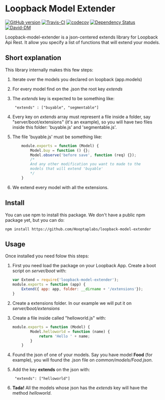 Loopback Model Extender
=========
[![GitHub version](https://badge.fury.io/gh/Hooptaplabs%2Floopback-model-extender.svg)](https://badge.fury.io/gh/Hooptaplabs%2Floopback-model-extender)
[![Travis-CI](https://travis-ci.org/Hooptaplabs/loopback-model-extender.svg)](https://travis-ci.org/Hooptaplabs/loopback-model-extender)
[![codecov](https://codecov.io/gh/Hooptaplabs/loopback-model-extender/branch/develop/graph/badge.svg)](https://codecov.io/gh/Hooptaplabs/loopback-model-extender)
[![Dependency Status](https://gemnasium.com/badges/github.com/Hooptaplabs/loopback-model-extender.svg)](https://gemnasium.com/github.com/Hooptaplabs/loopback-model-extender)
[![David-DM](https://david-dm.org/Hooptaplabs/loopback-model-extender.svg)](https://github.com/Hooptaplabs/loopback-model-extender)

Loopback-model-extender is a json-centered extends library for Loopback Api Rest. It allow you specify
a list of functions that will extend your models.

Short explanation
---------

This library internally makes this few steps:

1. Iterate over the models you declared on loopback (app.models)
2. For every model find on the <model>.json the root key *extends*
3. The *extends* key is expected to be something like:

        "extends" : ["buyable", "segmentable"]
4. Every key on *extends* array must represent a file inside a folder, say "server/boot/extensions" (it's an example),
so you will have two files inside this folder: 'buyable.js' and 'segmentable.js'.
5. The file 'buyable.js' must be something like:

    ```javascript
        module.exports = function (Model) {
            Model.buy = function () {};
            Model.observe('before save', function (req) {});
            /*
            And any other modification you want to made to the
            models that will extend 'buyable'
            */
        }
    ```
6. We extend every model with all the extensions.

Install
---------

You can use npm to install this package. We don't have a public npm package yet, but you can do:

    npm install https://github.com/Hooptaplabs/loopback-model-extender

Usage
---------

Once installed you need folow this steps:

1. First you need load the package on your Loopback App. Create a boot script on *server/boot* with:

    ```javascript
    var Extend = require('loopback-model-extender');
    module.exports = function (app) {
        Extend({ app: app, folder: __dirname + '/extensions'});
    }
    ```
2. Create a extensions folder. In our example we will put it on *server/boot/extensions*
3. Create a file inside called "helloworld.js" with:

    ```javascript
    module.exports = function (Model) {
            Model.helloworld = function (name) {
                return 'Hello ' + name;
            }
        }
    ```
4. Found the json of one of your models. Say you have model **Food** (for example), you will found the .json file on *common/models/Food.json*.
5. Add the key **extends** on the json with:

        "extends": ["helloworld"]
6. **Tada!** All the models whose json has the *extends* key will have the method *helloworld*.
